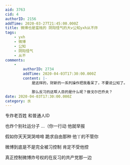 ```yaml
---
aid: 3763
cid: 4
authorID: 2156
addTime: 2020-03-27T21:45:00.000Z
title: 微博也是蛮贱的 阴阳怪气的大v公知yxh从不炸
tags:
    - yxh
    - 微博
    - 公知
    - 阴阳怪气
    - 从不
comments:
    -
        authorID: 2734
        addTime: 2020-04-03T17:30:00.000Z
        content: |-
            是这样的，财新的一系列操作把我看呆了，不要说公知了。

            那么反习的这帮人目的是什么呢？做戈尔巴乔夫？
date: 2020-04-03T17:30:00.000Z
category: 水
---
```


专炸老百姓 和普通人ID

也炸个别社运分子 ...（你一行动 他就举报

假如你天天哭哭啼啼 跪求自由那种 他丫的不管你

微博到底是不是完全被习控制 肯定不受他控

真正控制微博炸号权的在反习的共产党那一边
